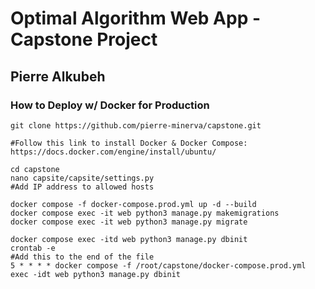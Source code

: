 # Optimal Algorithm Web App - Capstone Project
## Pierre Alkubeh

### How to Deploy w/ Docker for Production
```
git clone https://github.com/pierre-minerva/capstone.git

#Follow this link to install Docker & Docker Compose: https://docs.docker.com/engine/install/ubuntu/

cd capstone
nano capsite/capsite/settings.py
#Add IP address to allowed hosts

docker compose -f docker-compose.prod.yml up -d --build
docker compose exec -it web python3 manage.py makemigrations
docker compose exec -it web python3 manage.py migrate

docker compose exec -itd web python3 manage.py dbinit
crontab -e
#Add this to the end of the file
5 * * * * docker compose -f /root/capstone/docker-compose.prod.yml exec -idt web python3 manage.py dbinit
```

